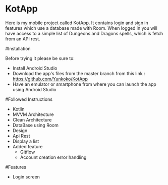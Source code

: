 # KotApp

Here is my mobile project called KotApp. It contains login and sign in features which use a database made with Room. 
When logged in you will have access to a simple list of Dungeons and Dragons spells, which is fetch from an API rest.

#Installation

Before trying it please be sure to:
  - Install Android Studio 
  - Download the app's files from the master branch from this link : https://github.com/Yunkoko/KotApp
  - Have an emulator or smartphone from where you can launch the app using Android Studio
  
#Followed Instructions 

  - Kotlin 
  - MVVM Architecture
  - Clean Architecture
  - DataBase using Room
  - Design
  - Api Rest
  - Display a list
  - Added feature
    - Gitflow
    - Account creation error handling
    
#Features
  
  - Login screen
  
